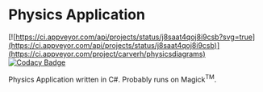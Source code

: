 # Physics Application
[![https://ci.appveyor.com/api/projects/status/j8saat4qoj8i9csb?svg=true](https://ci.appveyor.com/api/projects/status/j8saat4qoj8i9csb)](https://ci.appveyor.com/project/carverh/physicsdiagrams)
[![Codacy Badge](https://api.codacy.com/project/badge/Grade/d3285ab169e5430f84ceaacaf56e3fdb)](https://www.codacy.com/app/carverh/PhysicsDiagrams?utm_source=github.com&amp;utm_medium=referral&amp;utm_content=zpChris/PhysicsDiagrams&amp;utm_campaign=Badge_Grade)

Physics Application written in C#.
Probably runs on Magick<sup>TM</sup>.
